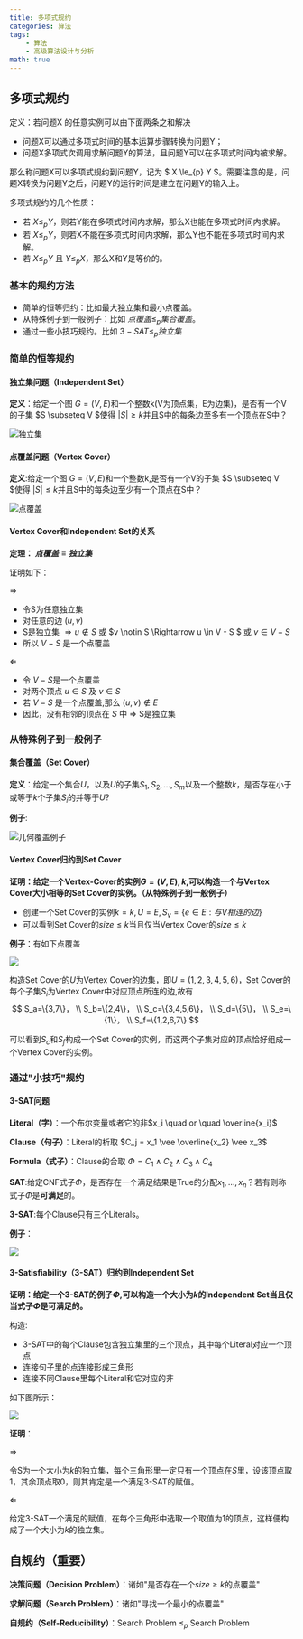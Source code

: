 ```yaml
---
title: 多项式规约
categories: 算法
tags:
    - 算法
    - 高级算法设计与分析
math: true
---
```


## 多项式规约
定义：若问题X 的任意实例可以由下面两条之和解决

- 问题X可以通过多项式时间的基本运算步骤转换为问题Y；
- 问题X多项式次调用求解问题Y的算法，且问题Y可以在多项式时间内被求解。

那么称问题X可以多项式规约到问题Y，记为 $ X \le_{p} Y $。需要注意的是，问题X转换为问题Y之后，问题Y的运行时间是建立在问题Y的输入上。

多项式规约的几个性质：

- 若 $X \le_{p} Y$，则若Y能在多项式时间内求解，那么X也能在多项式时间内求解。
- 若 $X \le_{p} Y$，则若X不能在多项式时间内求解，那么Y也不能在多项式时间内求解。
- 若 $X \le_{p} Y$ 且 $Y \le_{p} X$，那么X和Y是等价的。



### 基本的规约方法
    
- 简单的恒等归约：比如最大独立集和最小点覆盖。
- 从特殊例子到一般例子：比如 $点覆盖 \le_{p} 集合覆盖$。  
- 通过一些小技巧规约。比如 $3-SAT \le_{p} 独立集$


### 简单的恒等规约
#### 独立集问题（Independent Set）
**定义**：给定一个图 $G=(V,E)$和一个整数k(V为顶点集，E为边集)，是否有一个V的子集 $S \subseteq V $使得 $|S| \ge k$并且S中的每条边至多有一个顶点在S中？

![独立集](/img/多项式规约/独立集.png)


#### 点覆盖问题（Vertex Cover）
**定义**:给定一个图 $G=(V,E)$和一个整数k,是否有一个V的子集 $S \subseteq V $使得 $|S| \le k$并且S中的每条边至少有一个顶点在S中？


![点覆盖](/img/多项式规约/点覆盖.png)

#### Vertex Cover和Independent Set的关系
**定理： $点覆盖 \equiv 独立集$**

证明如下：

$\Rightarrow$

- 令S为任意独立集
- 对任意的边 $(u,v)$
- S是独立集 $\Rightarrow u \notin S$ 或 $v \notin S \Rightarrow u \in V - S $ 或 $v \in V-S$
- 所以 $V-S$ 是一个点覆盖

$\Leftarrow$

- 令 $V-S$是一个点覆盖
- 对两个顶点 $u \in S$ 及 $v \in S$
- 若 $V-S$ 是一个点覆盖,那么 $(u, v) \notin E$
- 因此，没有相邻的顶点在 $S$ 中 $\Rightarrow$ S是独立集 

### 从特殊例子到一般例子
#### 集合覆盖（Set Cover）
**定义**：给定一个集合$U$，以及$U$的子集$S_1,S_2,\dots,S_m$以及一个整数$k$，是否存在小于或等于$k$个子集$S_i$的并等于$U$?

**例子**:

![几何覆盖例子](/img/多项式规约/集合覆盖例子.png)


#### Vertex Cover归约到Set Cover
**证明：给定一个Vertex-Cover的实例$G=(V,E),k$,可以构造一个与Vertex Cover大小相等的Set Cover的实例。（从特殊例子到一般例子）**

- 创建一个Set Cover的实例$k = k,U=E,S_v=\{e \in E: 与V相连的边\}$
- 可以看到Set Cover的$size \le k$当且仅当Vertex Cover的$size \le k$

**例子**：有如下点覆盖

![](/img/多项式规约/VertexCover归约到SetCover例子.png)

构造Set Cover的$U$为Vertex Cover的边集，即$U=(1,2,3,4,5,6)$，Set Cover的每个子集$S_i$为Vertex Cover中对应顶点所连的边,故有
$$
    S_a=\{3,7\}， \\
    S_b=\{2,4\}， \\
    S_c=\{3,4,5,6\}， \\
    S_d=\{5\}，  \\ 
    S_e=\{1\}， \\
    S_f=\{1,2,6,7\} 
    $$

可以看到$S_c$和$S_f$构成一个Set Cover的实例，而这两个子集对应的顶点恰好组成一个Vertex Cover的实例。

### 通过"小技巧"规约

#### 3-SAT问题
**Literal（字）**：一个布尔变量或者它的非$x_i \quad or \quad  \overline{x_i}$

**Clause（句子）**：Literal的析取 $C_j = x_1 \vee  \overline{x_2} \vee x_3$

**Formula（式子）**：Clause的合取 $\Phi=C_1 \wedge C_2 \wedge C_3 \wedge C_4$

**SAT**:给定CNF式子$\Phi$，是否存在一个满足结果是True的分配$x_1,\dots,x_n$？若有则称式子$\Phi$是**可满足**的。

**3-SAT**:每个Clause只有三个Literals。

**例子**：

![](/img/多项式规约/3-SAT例子.png)

#### 3-Satisfiability（3-SAT）归约到Independent Set
**证明：给定一个3-SAT的例子$\Phi$,可以构造一个大小为$k$的Independent Set当且仅当式子$\Phi$是可满足的。**

构造:
- 3-SAT中的每个Clause包含独立集里的三个顶点，其中每个Literal对应一个顶点
- 连接句子里的点连接形成三角形
- 连接不同Clause里每个Literal和它对应的非

如下图所示：

![](/img/多项式规约/3-SAT2IndependentSet.png)


**证明**：

$\Rightarrow$

令S为一个大小为$k$的独立集，每个三角形里一定只有一个顶点在$S$里，设该顶点取1，其余顶点取0，则其肯定是一个满足3-SAT的赋值。

$\Leftarrow$

给定3-SAT一个满足的赋值，在每个三角形中选取一个取值为1的顶点，这样便构成了一个大小为$k$的独立集。

## 自规约（重要）
**决策问题（Decision Problem）**：诸如"是否存在一个$size \ge k$的点覆盖"

**求解问题（Search Problem）**：诸如"寻找一个最小的点覆盖"

**自规约（Self-Reducibility）**：Search Problem $\le_p$ Search Problem
